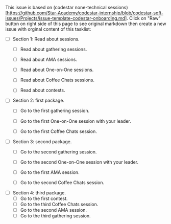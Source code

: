 This issue is based on (codestar none-technical sessions)[https://github.com/Star-Academy/codestar-internship/blob/codestar-soft-issues/Projects/issue-template-codestar-onboarding.md]. Click on "Raw" button on right side of this page to see original markdown then create a new issue with orginal content of this tasklist:

- [ ] Section 1: Read about sessions.
    - [ ] Read about gathering sessions.
    - [ ] Read about AMA sessions.
    - [ ] Read about One-on-One sessions.
    - [ ] Read about Coffee Chats sessions.
    - [ ] Read about contests.


- [ ] Section 2: first package.
    - [ ] Go to the first gathering session.
    - [ ] Go to the first One-on-One session with your leader.
    - [ ] Go to the first Coffee Chats session.


- [ ] Section 3: second package.
    - [ ] Go to the second gathering session.
    - [ ] Go to the second One-on-One session with your leader.
    - [ ] Go to the first AMA session.
    - [ ] Go to the second Coffee Chats session.


- [ ] Section 4: third package.
    - [ ] Go to the first contest.
    - [ ] Go to the third Coffee Chats session.
    - [ ] Go to the second AMA session.
    - [ ] Go to the third gathering session.
